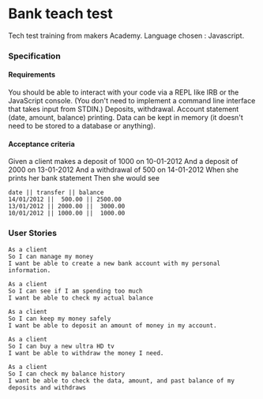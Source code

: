 # Bank teach test

Tech test training from makers Academy.
Language chosen : Javascript.

### Specification

#### Requirements
You should be able to interact with your code via a REPL like IRB or the JavaScript console. (You don't need to implement a command line interface that takes input from STDIN.)
Deposits, withdrawal.
Account statement (date, amount, balance) printing.
Data can be kept in memory (it doesn't need to be stored to a database or anything).

#### Acceptance criteria
Given a client makes a deposit of 1000 on 10-01-2012
And a deposit of 2000 on 13-01-2012
And a withdrawal of 500 on 14-01-2012
When she prints her bank statement
Then she would see

```
date || transfer || balance
14/01/2012 ||  500.00 || 2500.00
13/01/2012 || 2000.00 ||  3000.00
10/01/2012 || 1000.00 ||  1000.00
```

### User Stories

```
As a client
So I can manage my money
I want be able to create a new bank account with my personal information.
```

```
As a client
So I can see if I am spending too much
I want be able to check my actual balance
```

```
As a client
So I can keep my money safely
I want be able to deposit an amount of money in my account.
```

```
As a client
So I can buy a new ultra HD tv
I want be able to withdraw the money I need.
```



```
As a client
So I can check my balance history
I want be able to check the data, amount, and past balance of my deposits and withdraws
```

